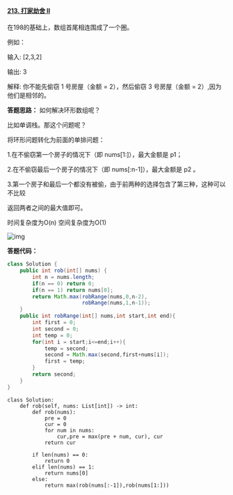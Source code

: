 #### [213. 打家劫舍 II](https://leetcode-cn.com/problems/house-robber-ii/)

在198的基础上，数组首尾相连围成了一个圈。

例如：

输入: [2,3,2]

输出: 3

解释: 你不能先偷窃 1 号房屋（金额 = 2），然后偷窃 3 号房屋（金额 = 2）,因为他们是相邻的。



**答题思路：** 如何解决环形数组呢？

比如单调栈。那这个问题呢？



将环形问题转化为前面的单排问题：

1.在不偷窃第一个房子的情况下（即 nums[1:]），最大金额是 p1；

2.在不偷窃最后一个房子的情况下（即 nums[:n-1]），最大金额是 p2 。

3.第一个房子和最后一个都没有被偷，由于前两种的选择包含了第三种，这种可以不比较

返回两者之间的最大值即可。

时间复杂度为O(n) 空间复杂度为O(1)

![img](https://mmbiz.qpic.cn/mmbiz_png/0SQf4xMzia7ZTaJvznib3ZPWQBpTuok4skQTjSHsXMHsT3vQnITE4evwjp1TO19mib5w0ppmribeXDIUibjMj3ZGVQQ/640?wx_fmt=png&tp=webp&wxfrom=5&wx_lazy=1&wx_co=1)





**答题代码：**

```java
class Solution {
    public int rob(int[] nums) {
        int n = nums.length;
        if(n == 0) return 0;
        if(n == 1) return nums[0];
        return Math.max(robRange(nums,0,n-2),
                        robRange(nums,1,n-1));
    }
    public int robRange(int[] nums,int start,int end){
        int first = 0;
        int second = 0;
        int temp = 0;
        for(int i = start;i<=end;i++){
            temp = second;
            second = Math.max(second,first+nums[i]);
            first = temp;
        }
        return second;
    }
}
```

```PY
class Solution:
    def rob(self, nums: List[int]) -> int:
        def rob(nums):
            pre = 0
            cur = 0
            for num in nums:
                cur,pre = max(pre + num, cur), cur
            return cur

        if len(nums) == 0:
            return 0
        elif len(nums) == 1:
            return nums[0]
        else:
            return max(rob(nums[:-1]),rob(nums[1:]))
```

